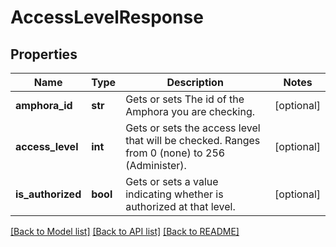 # AccessLevelResponse

## Properties
Name | Type | Description | Notes
------------ | ------------- | ------------- | -------------
**amphora_id** | **str** | Gets or sets The id of the Amphora you are checking. | [optional] 
**access_level** | **int** | Gets or sets the access level that will be checked. Ranges from 0 (none) to 256 (Administer). | [optional] 
**is_authorized** | **bool** | Gets or sets a value indicating whether is authorized at that level. | [optional] 

[[Back to Model list]](../README.md#documentation-for-models) [[Back to API list]](../README.md#documentation-for-api-endpoints) [[Back to README]](../README.md)



